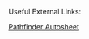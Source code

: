 Useful External Links:

[Pathfinder Autosheet](https://docs.google.com/a/vt.edu/spreadsheets/d/1XC1yffLcYK6NKfpolvS4GnstI0Swll2QULsJykf4QrA/edit?usp=sharing_eil&ts=598fb360)
